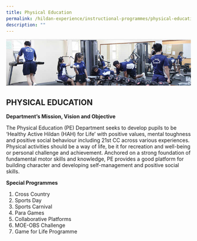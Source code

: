 ```yaml
---
title: Physical Education
permalink: /hildan-experience/instructional-programmes/physical-education/
description: ""
---
```

![](/images/Instructional%20Programmes/PE%20Banner.jpg)


PHYSICAL EDUCATION
------------------
**Department’s Mission, Vision and Objective**
 
<style> { margin:0;} </style>The Physical Education (PE) Department seeks to develop pupils to be ‘Healthy Active Hildan (HAH) for Life’ with positive values, mental toughness and positive social behaviour including 21st CC across various experiences. Physical activities should be a way of life, be it for recreation and well-being or personal challenge and achievement. Anchored on a strong foundation of fundamental motor skills and knowledge, PE provides a good platform for building character and developing self-management and positive social skills. 
 
**Special Programmes**
1. Cross Country
2. Sports Day
3. Sports Carnival
4. Para Games
5. Collaborative Platforms
6. MOE-OBS Challenge
7. Game for Life Programme

